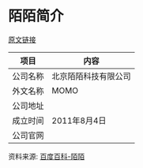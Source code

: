# 陌陌简介

[原文链接](https://www.it-this-year.com/2020/04/28/406)

|项目|内容|
|-----|-----|
|公司名称|北京陌陌科技有限公司|
|外文名称|MOMO|
|公司地址||
|成立时间|2011年8月4日|
|公司官网||

资料来源: 
[百度百科-陌陌](https://baike.baidu.com/item/%E9%99%8C%E9%99%8C)